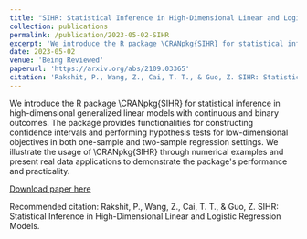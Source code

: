 ```yaml
---
title: "SIHR: Statistical Inference in High-Dimensional Linear and Logistic Regression Models"
collection: publications
permalink: /publication/2023-05-02-SIHR
excerpt: 'We introduce the R package \CRANpkg{SIHR} for statistical inference in high-dimensional generalized linear models with continuous and binary outcomes. The package provides functionalities for constructing confidence intervals and performing hypothesis tests for low-dimensional objectives in both one-sample and two-sample regression settings. We illustrate the usage of \CRANpkg{SIHR} through numerical examples and present real data applications to demonstrate the package's performance and practicality.'
date: 2023-05-02
venue: 'Being Reviewed'
paperurl: 'https://arxiv.org/abs/2109.03365'
citation: 'Rakshit, P., Wang, Z., Cai, T. T., & Guo, Z. SIHR: Statistical Inference in High-Dimensional Linear and Logistic Regression Models.'
---
```

We introduce the R package \CRANpkg{SIHR} for statistical inference in high-dimensional generalized linear models with continuous and binary outcomes. The package provides functionalities for constructing confidence intervals and performing hypothesis tests for low-dimensional objectives in both one-sample and two-sample regression settings. We illustrate the usage of \CRANpkg{SIHR} through numerical examples and present real data applications to demonstrate the package's performance and practicality.

[Download paper here](https://arxiv.org/pdf/2109.03365.pdf)

Recommended citation: Rakshit, P., Wang, Z., Cai, T. T., & Guo, Z. SIHR: Statistical Inference in High-Dimensional Linear and Logistic Regression Models.
